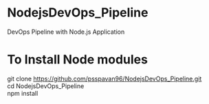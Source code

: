 # NodejsDevOps_Pipeline
DevOps Pipeline with Node.js Application

# To Install Node modules #
git clone https://github.com/psspavan96/NodejsDevOps_Pipeline.git
<br />
cd NodejsDevOps_Pipeline
<br />
npm install
